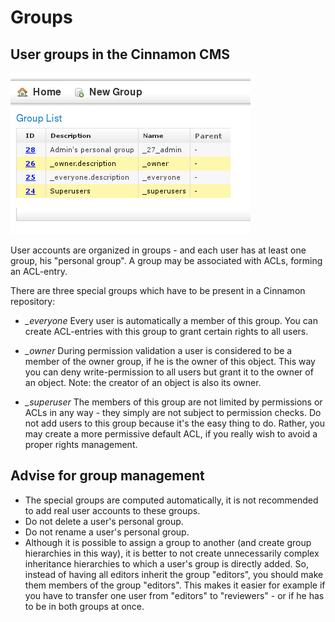 # Groups

## User groups in the Cinnamon CMS

![Group list image](groups_00100.png)

User accounts are organized in groups - and each user has at least one group, his "personal group". A group may be associated with ACLs, forming an ACL-entry.

There are three special groups which have to be present in a Cinnamon repository:

* *_everyone*
    Every user is automatically a member of this group. You can create ACL-entries with this group to grant certain rights to all users.

* *_owner*
    During permission validation a user is considered to be a member of the owner group, if he is the owner of this object. This way you can deny write-permission to all users but grant it to the owner of an object.
    Note: the creator of an object is also its owner.

* *_superuser*
    The members of this group are not limited by permissions or ACLs in any way - they simply are not subject to permission checks. Do not add users to this group because it's the easy thing to do. Rather, you may create a more permissive default ACL, if you really wish to avoid a proper rights management.

 
## Advise for group management

*    The special groups are computed automatically, it is not recommended to add real user accounts to these groups.
*    Do not delete a user's personal group.
*    Do not rename a user's personal group.
*    Although it is possible to assign a group to another (and create group hierarchies in this way), it is better to not create unnecessarily complex inheritance hierarchies to which a user's group is directly added. So, instead of having all editors inherit the group "editors", you should make them members of the group "editors". This makes it easier for example if you have to transfer one user from "editors" to "reviewers" - or if he has to be in both groups at once.

 
